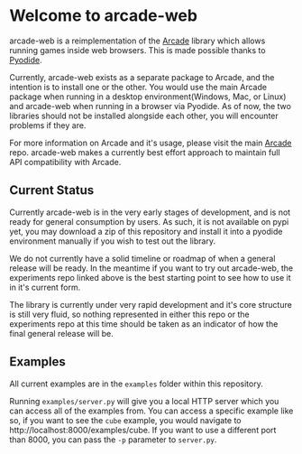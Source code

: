 # Welcome to arcade-web

arcade-web is a reimplementation of the [Arcade](https://github.com/pythonarcade/arcade) library which allows running games inside web browsers. This is made possible thanks to [Pyodide](https://github.com/pyodide/pyodide).

Currently, arcade-web exists as a separate package to Arcade, and the intention is to install one or the other. You would use the main Arcade package when running in a desktop environment(Windows, Mac, or Linux) and arcade-web when running in a browser via Pyodide. As of now, the two libraries should not be installed alongside each other, you will encounter problems if they are.

For more information on Arcade and it's usage, please visit the main [Arcade](https://github.com/pythonarcade/arcade) repo. arcade-web makes a currently best effort approach to maintain full API compatibility with Arcade.

## Current Status

Currently arcade-web is in the very early stages of development, and is not ready for general consumption by users. As such, it is not available on pypi yet, you may download a zip of this repository and install it into a pyodide environment manually if you wish to test out the library.

We do not currently have a solid timeline or roadmap of when a general release will be ready. In the meantime if you want to try out arcade-web, the experiments repo linked above is the best starting point to see how to use it in it's current form.

The library is currently under very rapid development and it's core structure is still very fluid, so nothing represented in either this repo or the experiments repo at this time should be taken as an indicator of how the final general release will be.

## Examples

All current examples are in the `examples` folder within this repository.

Running `examples/server.py` will give you a local HTTP server which you can access all of the examples from. You can access a specific example like so, if you want to see the `cube` example, you would navigate to http://localhost:8000/examples/cube. If you want to use a different port than 8000, you can pass the `-p` parameter to `server.py`.